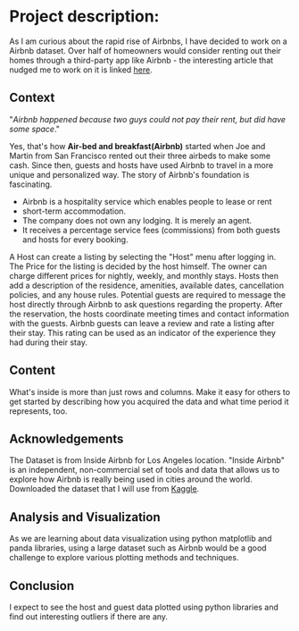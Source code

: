# Project description:

As I am curious about the rapid rise of Airbnbs, I have decided to work on a Airbnb dataset. Over half of homeowners would consider renting out their homes through a third-party app like Airbnb - the interesting article that nudged me to work on it is linked [here](https://listwithclever.com/research/airbnb-vs-hotels-study/).

## Context
"*Airbnb happened because two guys could not pay their rent, but did have some space*."

Yes, that's how **Air-bed and breakfast(Airbnb)** started when Joe and Martin from San Francisco rented out their three airbeds to make some cash. Since then, guests and hosts have used Airbnb to travel in a more unique and personalized way. The story of Airbnb's foundation is fascinating.

* Airbnb is a hospitality service which enables people to lease or rent
* short-term accommodation.
* The company does not own any lodging. It is merely an agent.
* It receives a percentage service fees (commissions) from both guests and hosts for every booking.

A Host can create a listing by selecting the "Host" menu after logging in. The Price for the listing is decided by the host himself. The owner can charge different prices for nightly, weekly, and monthly stays. Hosts then add a description of the residence, amenities, available dates, cancellation policies, and any house rules. Potential guests are required to message the host directly through Airbnb to ask questions regarding the property. After the reservation, the hosts coordinate meeting times and contact information with the guests. Airbnb guests can leave a review and rate a listing after their stay. This rating can be used as an indicator of the experience they had during their stay.

## Content
What's inside is more than just rows and columns. Make it easy for others to get started by describing how you acquired the data and what time period it represents, too.

## Acknowledgements
The Dataset is from Inside Airbnb for Los Angeles location. "Inside Airbnb" is an independent, non-commercial set of tools and data that allows us to explore how Airbnb is really being used in cities around the world. Downloaded the dataset that I will use from [Kaggle](https://www.kaggle.com/oindrilasen/la-airbnb-listings/metadata).

## Analysis and Visualization
As we are learning about data visualization using python matplotlib and panda libraries, using a large dataset such as Airbnb would be a good challenge to explore various plotting methods and techniques.

## Conclusion
I expect to see the host and guest data plotted using python libraries and find out interesting outliers if there are any.

